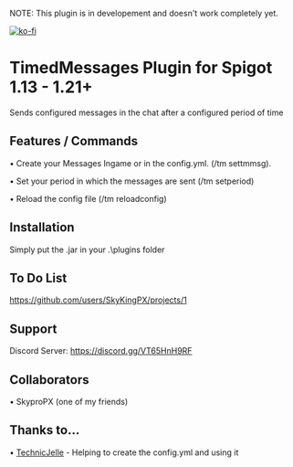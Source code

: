 NOTE: This plugin is in developement and doesn't work completely yet.

[![ko-fi](https://ko-fi.com/img/githubbutton_sm.svg)](https://ko-fi.com/R6R5VHPMK)

# TimedMessages Plugin for Spigot 1.13 - 1.21+

Sends configured messages in the chat after a configured period of time

## Features / Commands

• Create your Messages Ingame or in the config.yml. (/tm settmmsg).

• Set your period in which the messages are sent (/tm setperiod)

• Reload the config file (/tm reloadconfig)

## Installation

Simply put the .jar in your .\plugins folder

## To Do List

https://github.com/users/SkyKingPX/projects/1

## Support

Discord Server: https://discord.gg/VT65HnH9RF

## Collaborators

• SkyproPX (one of my friends)

## Thanks to...

• [TechnicJelle](https://github.com/TechnicJelle) - Helping to create the config.yml and using it
